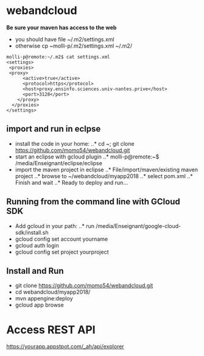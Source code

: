 # webandcloud

**Be sure your maven has access to the web**
* you should have file ~/.m2/settings.xml
* otherwise cp ~molli-p/.m2/settings.xml ~/.m2/

```
molli-p@remote:~/.m2$ cat settings.xml
<settings>
 <proxies>
 <proxy>
      <active>true</active>
      <protocol>https</protocol>
      <host>proxy.ensinfo.sciences.univ-nantes.prive</host>
      <port>3128</port>
    </proxy>
  </proxies>
</settings>
```

## import and run in eclpse
* install the code in your home:
..* cd ~; git clone https://github.com/momo54/webandcloud.git
* start an eclipse with gcloud plugin
..* molli-p@remote:~$ /media/Enseignant/eclipse/eclipse
* import the maven project in eclipse
..* File/import/maven/existing maven project
..* browse to ~/webandcloud/myapp2018
..* select pom.xml
..* Finish and wait
..* Ready to deploy and run...

## Running from the command line with GCloud SDK
*    Add gcloud in your path:
..*       run /media/Enseignant/google-cloud-sdk/install.sh
*    gcloud config set account yourname
*    gcloud auth login
*    gcloud config set project yourproject

## Install and Run
* git clone https://github.com/momo54/webandcloud.git
* cd webandcloud/myapp2018/
* mvn appengine:deploy
* gcloud app browse


# Access REST API

https://yourapp.appstpot.com/_ah/api/explorer
